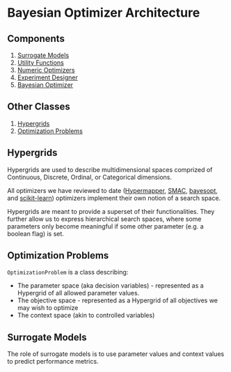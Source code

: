 # Bayesian Optimizer Architecture

## Components

1. [Surrogate Models](#surrogate-models)
2. [Utility Functions](#TODO)
3. [Numeric Optimizers](#TODO)
4. [Experiment Designer](#TODO)
5. [Bayesian Optimizer](#TODO)

## Other Classes

1. [Hypergrids](#hypergrids)
1. [Optimization Problems](#optimization-problems)

## Hypergrids

Hypergrids are used to describe multidimensional spaces comprized of Continuous, Discrete, Ordinal, or Categorical dimensions.

All optimizers we have reviewed to date ([Hypermapper](https://github.com/luinardi/hypermapper), [SMAC](https://github.com/automl/SMAC3), [bayesopt](https://github.com/rmcantin/bayesopt), and [scikit-learn](https://github.com/scikit-learn/scikit-learn)) optimizers implement their own notion of a search space.

Hypergrids are meant to provide a superset of their functionalities.
They further allow us to express hierarchical search spaces, where some parameters only become meaningful if some other parameter (e.g. a boolean flag) is set.

## Optimization Problems

`OptimizationProblem` is a class describing:

* The parameter space (aka decision variables) - represented as a Hypergrid of all allowed parameter values.
* The objective space - represented as a Hypergrid of all objectives we may wish to optimize
* The context space (akin to controlled variables)

## Surrogate Models

The role of surrogate models is to use parameter values and context values to predict performance metrics.
